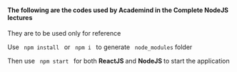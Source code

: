<h4> The following are the codes used by Academind in the Complete NodeJS lectures </h4>

<p> They are to be used only for reference </p>


<p> Use <code> npm install </code> or <code> npm i </code> to generate <code> node_modules</code> folder </p>

<p> Then use <code> npm start </code> for both <b> ReactJS </b> and <b> NodeJS </b> to start the application </p>